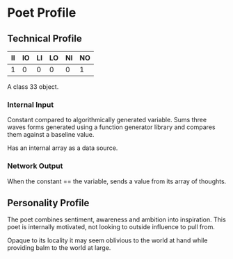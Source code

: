 # Poet Profile

## Technical Profile

| II 	| IO 	| LI 	| LO 	| NI 	| NO 	|
|----	|----	|----	|----	|----	|----	|
| 1  	| 0  	| 0  	| 0  	| 0  	| 1  	|

A class 33 object.

### Internal Input
Constant compared to algorithmically generated variable. Sums three waves forms generated using a function generator library and compares them against a baseline value.

Has an internal array as a data source.

### Network Output
When the constant == the variable, sends a value from its array of thoughts.

## Personality Profile

The poet combines sentiment, awareness and ambition into inspiration. This poet is internally motivated, not looking to outside influence to pull from.

Opaque to its locality it may seem oblivious to the world at hand while providing balm to the world at large.
